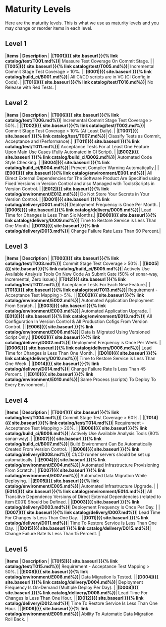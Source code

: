 # Maturity Levels

Here are the maturity levels. This is what we use as maturity levels and you may change or reorder items in each level.

## Level 1

|**Items**          | **Description** |
|**[T001]({{ site.baseurl }}{% link catalog/test/T001.md%})**| Measure Test Coverage On Commit Stage. |
|**[T005]({{ site.baseurl }}{% link catalog/test/T005.md%})**| Incremental Commit Stage Test Coverage > 10%. |
|**[B001]({{ site.baseurl }}{% link catalog/build_ci/B001.md%})**| All CI/CD scripts are in VC (CI Config in Code). |
|**[T016]({{ site.baseurl }}{% link catalog/test/T016.md%})**| No Release with Red Tests. |

## Level 2

|**Items**          | **Description** |
|**[T006]({{ site.baseurl }}{% link catalog/test/T006.md%})**| Incremental Commit Stage Test Coverage > 50%. |
|**[T002]({{ site.baseurl }}{% link catalog/test/T002.md%})**| Commit Stage Test Coverage > 10% (At Least Daily). |
|**[T007]({{ site.baseurl }}{% link catalog/test/T007.md%})**| Classify Tests as Commit, Acceptance and (Performance).|
|**[T011]({{ site.baseurl }}{% link catalog/test/T011.md%})**| Acceptance Tests For at Least One Feature Upon Main Use Cases (Fully Automated in CI Script). |
|**[B002]({{ site.baseurl }}{% link catalog/build_ci/B002.md%})**| Automated Code Style Checking. |
|**[B004]({{ site.baseurl }}{% link catalog/build_ci/B004.md%})**| Prevent Compiler Warning Automatically.|
|**[E001]({{ site.baseurl }}{% link catalog/environment/E001.md%})**| All Direct External Dependencies for The Software Product Are Specified using Fixed Versions in Version Control and also Managed with Tools/Scripts in Version Control. |
|**[E012]({{ site.baseurl }}{% link catalog/environment/E012.md%})**| Do Not Store Your Secrets in Your Version Control. |
|**[D001]({{ site.baseurl }}{% link catalog/delivery/D001.md%})**|Deployment Frequency is Once Per Month. |
|**[D005]({{ site.baseurl }}{% link catalog/delivery/D005.md%})**| Lead Time for Changes is Less Than Six Months.|
|**[D009]({{ site.baseurl }}{% link catalog/delivery/D009.md%})**| Time to Restore Service is Less Than One Month.|
|**[D013]({{ site.baseurl }}{% link catalog/delivery/D013.md%})**| Change Failure Rate Less Than 60 Percent.|

## Level 3

|**Items**          | **Description** |
|**[T003]({{ site.baseurl }}{% link catalog/test/T003.md%})**| Commit Stage Test Coverage > 50%. |
|**[B005]({{ site.baseurl }}{% link catalog/build_ci/B005.md%})**| Actively Use Available Analysis Tools On New Code As Submit Gate (50% of sonar-way, Incremental, Zero Issue).|
|**[T012]({{ site.baseurl }}{% link catalog/test/T012.md%})**| Acceptance Tests For Each New Feature.|
|**[T013]({{ site.baseurl }}{% link catalog/test/T013.md%})**| Requirement - Acceptance Test Mapping > 5%. |
|**[E002]({{ site.baseurl }}{% link catalog/environment/E002.md%})**| Automated Application Deployment From Scratch. |
|**[E003]({{ site.baseurl }}{% link catalog/environment/E003.md%})**| Automated Application Upgrade. 
|**[E013]({{ site.baseurl }}{% link catalog/environment/E013.md%})**| All Configuration In Version Control & All Production Cofigs From Version Control. |
|**[E006]({{ site.baseurl }}{% link catalog/environment/E006.md%})**| Data Is Migrated Using Versioned Script Only.|
|**[D002]({{ site.baseurl }}{% link catalog/delivery/D002.md%})**| Deployment Frequency is Once Per Week. |
|**[D006]({{ site.baseurl }}{% link catalog/delivery/D006.md%})**| Lead Time for Changes is Less Than One Month. |
|**[D010]({{ site.baseurl }}{% link catalog/delivery/D010.md%})**| Time to Restore Service is Less Than One Week. |
|**[D014]({{ site.baseurl }}{% link catalog/delivery/D014.md%})**| Change Failure Rate Is Less Than 45 Percent. |
|**[E010]({{ site.baseurl }}{% link catalog/environment/E010.md%})**| Same Process (scripts) To Deploy To Every Environment. |

## Level 4

|**Items**          | **Description** |
|**[T004]({{ site.baseurl }}{% link catalog/test/T004.md%})**| Commit Stage Test Coverage > 60%. |
|**[T014]({{ site.baseurl }}{% link catalog/test/T014.md%})**| Requirement - Acceptance Test Mapping > 20%. |
|**[B006]({{ site.baseurl }}{% link catalog/build_ci/B006.md%})**| Actively Use Available Analysis Tools (80% sonar-way). |
|**[B007]({{ site.baseurl }}{% link catalog/build_ci/B007.md%})**| Build Environment Can Be Automatically Created From Version Control. |
|**[B008]({{ site.baseurl }}{% link catalog/delivery/B008.md%})**| CI/CD runner servers should be set up automatically. |
|**[E004]({{ site.baseurl }}{% link catalog/environment/E004.md%})**| Automated Infrastructure Provisioning From Scratch. |
|**[E007]({{ site.baseurl }}{% link catalog/environment/E007.md%})**| Automated Data Migration While Deploying. |
|**[E005]({{ site.baseurl }}{% link catalog/environment/E005.md%})**| Automated Infrastructure Upgrade. |
|**[E014]({{ site.baseurl }}{% link catalog/environment/E014.md%})**| All Transitive Dependency Versions of Direct External Dependencies (related to item E001) Should be Defined. |
|**[D003]({{ site.baseurl }}{% link catalog/delivery/D003.md%})**| Deployment Frequency Is Once Per Day. |
|**[D007]({{ site.baseurl }}{% link catalog/delivery/D007.md%})**| Lead Time For Changes Is Less Than One Day. |
|**[D011]({{ site.baseurl }}{% link catalog/delivery/D011.md%})**| Time To Restore Service Is Less Than One Day. |
|**[D015]({{ site.baseurl }}{% link catalog/delivery/D015.md%})**| Change Failure Rate Is Less Than 15 Percent. |



## Level 5

|**Items**          | **Description** |
|**[T015]({{ site.baseurl }}{% link catalog/test/T015.md%})**| Requirement - Acceptance Test Mapping > 50%. |
|**[E008]({{ site.baseurl }}{% link catalog/environment/E008.md%})**| Data Migration Is Tested. |
|**[D004]({{ site.baseurl }}{% link catalog/delivery/D004.md%})**| Deployment Frequency Is On-Demand (Multiple Deploy Per Day). |
|**[D008]({{ site.baseurl }}{% link catalog/delivery/D008.md%})**| Lead Time For Changes Is Less Than One Hour. |
|**[D012]({{ site.baseurl }}{% link catalog/delivery/D012.md%})**| Time To Restore Service Is Less Than One Hour. |
|**[E009]({{ site.baseurl }}{% link catalog/environment/E009.md%})**| Ability To Automatic Data Migration Roll Back. |